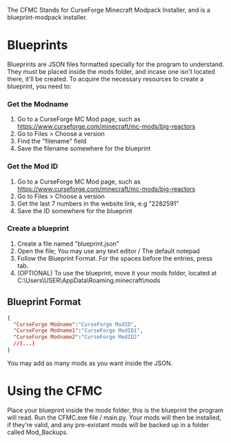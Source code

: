 The CFMC Stands for CurseForge Minecraft Modpack Installer, and is a blueprint-modpack installer.

# Blueprints

Blueprints are JSON files formatted specially for the program to understand. They must be placed inside the mods folder, and incase one isn't located there, it'll be created.
To acquire the necessary resources to create a blueprint, you need to:

### Get the Modname 

1. Go to a CurseForge MC Mod page, such as https://www.curseforge.com/minecraft/mc-mods/big-reactors
2. Go to Files > Choose a version
3. Find the "filename" field
4. Save the filename somewhere for the blueprint

### Get the Mod ID

1. Go to a CurseForge MC Mod page, such as https://www.curseforge.com/minecraft/mc-mods/big-reactors
2. Go to Files > Choose a version
3. Get the last 7 numbers in the website link, e.g "2282591"
4. Save the ID somewhere for the blueprint

### Create a blueprint

1. Create a file named "blueprint.json"
2. Open the file; You may use any text editor / The default notepad
3. Follow the Blueprint Format. For the spaces before the entries, press tab.
4. (OPTIONAL) To use the blueprint, move it your mods folder, located at C:\Users\USER\AppData\Roaming\.minecraft\mods

## Blueprint Format
```json
{
  "CurseForge Modname":"CurseForge ModID",
  "CurseForge Modname1":"CurseForge ModID1",
  "CurseForge Modname2":"CurseForge ModID2"
  //(...)
}
```
You may add as many mods as you want inside the JSON.

# Using the CFMC

Place your blueprint inside the mods folder, this is the blueprint the program will read.
Run the CFMC.exe file / main.py. Your mods will then be installed, if they're valid, and any pre-existant mods will be backed up in a folder called Mod_Backups.
